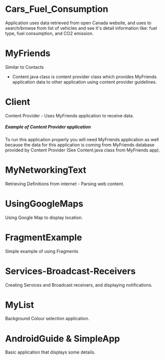 
# Cars_Fuel_Consumption
Application uses data retrieved from open Canada website, and uses to search/browse from list of vehicles and see it's detail information like: fuel type, fuel consumption, and CO2 emission. 

# MyFriends
Similar to Contacts

- Content.java class is content provider class which provides MyFriends application data to other application using content provider guidelines.

# Client
Content Provider - Uses MyFriends application to receive data.

##### Example of Content Provider application
To run this application properly you will need MyFriends application as well because the data for this application is coming from MyFriends database provided by Content Provider (See Content.java class from MyFriends app).

# MyNetworkingText
Retrieving Definitions from internet - Parsing web content. 

# UsingGoogleMaps
Using Google Map to display location. 

# FragmentExample
Simple example of using Fragments 

# Services-Broadcast-Receivers
Creating Services and Broadcast receivers, and displaying notifications.

# MyList
Background Colour selection application.

# AndroidGuide & SimpleApp
Basic application that displays some details.